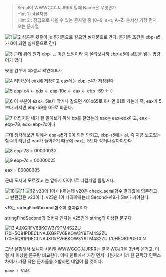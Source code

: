 > Serial이 WWWCCCJJJRRR 일때 Name은 무엇인가
> <br>Hint 1 : 4글자임
> <br>Hint 2 : 정답으로 나올 수 있는 문자열 중 (0~9, a~z, A~Z) 순서상 가장 먼저 오는 문자열

![1](https://github.com/king-raccoon/Yoom/assets/78426205/d3860b8e-e63f-4d56-bdec-9cba0ab3497c)
![2](https://github.com/king-raccoon/Yoom/assets/78426205/b9309131-d468-421f-991d-fb8c4ca8526c)
성공문 윗줄이 je 분기문으로 같으면 실패문으로 간다. 분기문 조건은 ebp-a5가 0이 되면 실패문으로 간다

![3](https://github.com/king-raccoon/Yoom/assets/78426205/10dc958f-0050-4319-a882-73bbf825a854)
근데 위에 뭔가 ebp- … 이런 느낌이라 좀 올려보니까 ebp-a5에 al값을 넣는 명령어가 있다

윗줄 함수에 bp걸고 확인해보자

![4](https://github.com/king-raccoon/Yoom/assets/78426205/a9cf039b-0bc9-4a69-883f-316b46e8174f)
리턴값이 eax에 저장되고 eax에는 ebp-c4가 저장된다

![5](https://github.com/king-raccoon/Yoom/assets/78426205/4aa4fc75-164c-40fa-80f4-7e4fc107edcf)
ebp-c4 ← edx ← ebp-10c ← eax ← ebp -69 ← 0

![6](https://github.com/king-raccoon/Yoom/assets/78426205/64ea35df-4ac0-4821-a936-1d0f61e7b0af)
이 부분이 eax가 5보다 작거나 같으면 401b65로 아니면 61로 가는데 즉, eax가 5보다 커지면 ebp-69를 0으로 바꾼다.

![7](https://github.com/king-raccoon/Yoom/assets/78426205/b9a3d801-7b91-4a9e-b3ac-4148a92d0a67)
더럽지만 내가 잘 알아보기 위해 bp를 걸었는데 eax는 eax-edx이고, eax = ebp-78, edx=ebp-7c이다

근데 생각해보면 위에서 ebp-a5가 0이 되면 안되고, ebp-a5에는 al, 즉 지금 보고있는 함수의 리턴값 eax가 들어가기 때문에 eax는 5보다 작거나 같아야한다

![8](https://github.com/king-raccoon/Yoom/assets/78426205/efe1966c-440c-4329-bcf5-9749ff23c439)
ebp-78 = 00000030

![9](https://github.com/king-raccoon/Yoom/assets/78426205/8358a4ec-5346-4ae6-b0db-338ecd0b276a)
ebp-7c = 00000025

eax = 00000005

근데 도저히 모르겠고 눈 앞아서 아이다로 디컴파일 돌릴거다.

![10](https://github.com/king-raccoon/Yoom/assets/78426205/a1118130-84a0-4ef7-8f1f-6ff423c68183)
![11](https://github.com/king-raccoon/Yoom/assets/78426205/cceae3e1-00c9-416e-9643-a9dc612838ad)
![12](https://github.com/king-raccoon/Yoom/assets/78426205/2d523878-06e9-443d-86e8-326072cf0b8c)
v20이 1이ㅕㅑ하는데 v20은 check_serial함수 결과값에 의존하고 그 반환값은 v23이다. v23은 1이 나와야하는데 Second-v19가 5보다 커야한다.

v19는 stringFindSecond 함수의 결과값이다

stringFindSecond의 첫번째 인자는 v25인데 string의 이상한 문구다

![13](https://github.com/king-raccoon/Yoom/assets/78426205/c1367a9e-48d8-4693-98ab-05367fb10de1)
AJXGRFV6BKOW3Y9TM4S2ZU I70H5Q81PDECLNAJXGRFV6BKOW3Y9TM4S2ZU I70H5Q81PDECLNAJXGRFV6BKOW3Y9TM4S2ZU I70H5Q81PDECLN

그냥 실행해서 보니까 시리얼 WWWCCCJJJRRR는 결국 WCJR을 3번씩 쓴거고, 이걸 저 이상한 문구랑 비교한다. 이때 힌트에서 가장 먼저 나온거라니까 한 단락당 인덱스 차이가 가장 작은 문자들을 조합하면 네임이 될 것이다.

`name : 31A6`
